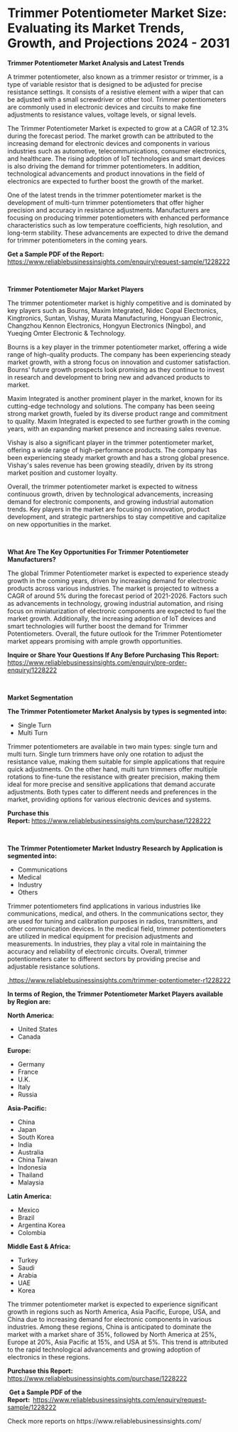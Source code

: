 <p><h1>Trimmer Potentiometer Market Size: Evaluating its Market Trends, Growth, and Projections 2024 - 2031</h1></p><p><strong>Trimmer Potentiometer Market Analysis and Latest Trends</strong></p>
<p><p>A trimmer potentiometer, also known as a trimmer resistor or trimmer, is a type of variable resistor that is designed to be adjusted for precise resistance settings. It consists of a resistive element with a wiper that can be adjusted with a small screwdriver or other tool. Trimmer potentiometers are commonly used in electronic devices and circuits to make fine adjustments to resistance values, voltage levels, or signal levels.</p><p>The Trimmer Potentiometer Market is expected to grow at a CAGR of 12.3% during the forecast period. The market growth can be attributed to the increasing demand for electronic devices and components in various industries such as automotive, telecommunications, consumer electronics, and healthcare. The rising adoption of IoT technologies and smart devices is also driving the demand for trimmer potentiometers. In addition, technological advancements and product innovations in the field of electronics are expected to further boost the growth of the market.</p><p>One of the latest trends in the trimmer potentiometer market is the development of multi-turn trimmer potentiometers that offer higher precision and accuracy in resistance adjustments. Manufacturers are focusing on producing trimmer potentiometers with enhanced performance characteristics such as low temperature coefficients, high resolution, and long-term stability. These advancements are expected to drive the demand for trimmer potentiometers in the coming years.</p></p>
<p><strong>Get a Sample PDF of the Report:&nbsp;</strong> <a href="https://www.reliablebusinessinsights.com/enquiry/request-sample/1228222">https://www.reliablebusinessinsights.com/enquiry/request-sample/1228222</a></p>
<p>&nbsp;</p>
<p><strong>Trimmer Potentiometer Major Market Players</strong></p>
<p><p>The trimmer potentiometer market is highly competitive and is dominated by key players such as Bourns, Maxim Integrated, Nidec Copal Electronics, Kingtronics, Suntan, Vishay, Murata Manufacturing, Hongyuan Electronic, Changzhou Kennon Electronics, Hongyun Electronics (Ningbo), and Yueqing Omter Electronic & Technology.</p><p>Bourns is a key player in the trimmer potentiometer market, offering a wide range of high-quality products. The company has been experiencing steady market growth, with a strong focus on innovation and customer satisfaction. Bourns' future growth prospects look promising as they continue to invest in research and development to bring new and advanced products to market.</p><p>Maxim Integrated is another prominent player in the market, known for its cutting-edge technology and solutions. The company has been seeing strong market growth, fueled by its diverse product range and commitment to quality. Maxim Integrated is expected to see further growth in the coming years, with an expanding market presence and increasing sales revenue.</p><p>Vishay is also a significant player in the trimmer potentiometer market, offering a wide range of high-performance products. The company has been experiencing steady market growth and has a strong global presence. Vishay's sales revenue has been growing steadily, driven by its strong market position and customer loyalty.</p><p>Overall, the trimmer potentiometer market is expected to witness continuous growth, driven by technological advancements, increasing demand for electronic components, and growing industrial automation trends. Key players in the market are focusing on innovation, product development, and strategic partnerships to stay competitive and capitalize on new opportunities in the market.</p></p>
<p>&nbsp;</p>
<p><strong>What Are The Key Opportunities For Trimmer Potentiometer Manufacturers?</strong></p>
<p><p>The global Trimmer Potentiometer market is expected to experience steady growth in the coming years, driven by increasing demand for electronic products across various industries. The market is projected to witness a CAGR of around 5% during the forecast period of 2021-2026. Factors such as advancements in technology, growing industrial automation, and rising focus on miniaturization of electronic components are expected to fuel the market growth. Additionally, the increasing adoption of IoT devices and smart technologies will further boost the demand for Trimmer Potentiometers. Overall, the future outlook for the Trimmer Potentiometer market appears promising with ample growth opportunities.</p></p>
<p><strong>Inquire or Share Your Questions If Any Before Purchasing This Report:</strong> <a href="https://www.reliablebusinessinsights.com/enquiry/pre-order-enquiry/1228222">https://www.reliablebusinessinsights.com/enquiry/pre-order-enquiry/1228222</a></p>
<p>&nbsp;</p>
<p><strong>Market Segmentation</strong></p>
<p><strong>The Trimmer Potentiometer Market Analysis by types is segmented into:</strong></p>
<p><ul><li>Single Turn</li><li>Multi Turn</li></ul></p>
<p><p>Trimmer potentiometers are available in two main types: single turn and multi turn. Single turn trimmers have only one rotation to adjust the resistance value, making them suitable for simple applications that require quick adjustments. On the other hand, multi turn trimmers offer multiple rotations to fine-tune the resistance with greater precision, making them ideal for more precise and sensitive applications that demand accurate adjustments. Both types cater to different needs and preferences in the market, providing options for various electronic devices and systems.</p></p>
<p><strong>Purchase this Report:&nbsp;</strong><a href="https://www.reliablebusinessinsights.com/purchase/1228222">https://www.reliablebusinessinsights.com/purchase/1228222</a></p>
<p>&nbsp;</p>
<p><strong>The Trimmer Potentiometer Market Industry Research by Application is segmented into:</strong></p>
<p><ul><li>Communications</li><li>Medical</li><li>Industry</li><li>Others</li></ul></p>
<p><p>Trimmer potentiometers find applications in various industries like communications, medical, and others. In the communications sector, they are used for tuning and calibration purposes in radios, transmitters, and other communication devices. In the medical field, trimmer potentiometers are utilized in medical equipment for precision adjustments and measurements. In industries, they play a vital role in maintaining the accuracy and reliability of electronic circuits. Overall, trimmer potentiometers cater to different sectors by providing precise and adjustable resistance solutions.</p></p>
<p><a href="https://www.reliablebusinessinsights.com/trimmer-potentiometer-r1228222">&nbsp;https://www.reliablebusinessinsights.com/trimmer-potentiometer-r1228222</a></p>
<p><strong>In terms of Region, the Trimmer Potentiometer Market Players available by Region are:</strong></p>
<p>
    <p> <strong> North America: </strong>
        <ul>
            <li>United States</li>
            <li>Canada</li>
        </ul>
        </p> 
    <p> <strong> Europe: </strong>
        <ul>
            <li>Germany</li>
            <li>France</li>
            <li>U.K.</li>
            <li>Italy</li>
            <li>Russia</li>
        </ul>
        </p> 
    <p> <strong> Asia-Pacific: </strong>
        <ul>
            <li>China</li>
            <li>Japan</li>
            <li>South Korea</li>
            <li>India</li>
            <li>Australia</li>
            <li>China Taiwan</li>
            <li>Indonesia</li>
            <li>Thailand</li>
            <li>Malaysia</li>
        </ul>
        </p> 
    <p> <strong> Latin America: </strong>
        <ul>
            <li>Mexico</li>
            <li>Brazil</li>
            <li>Argentina Korea</li>
            <li>Colombia</li>
        </ul>
        </p> 
    <p> <strong> Middle East & Africa: </strong>
        <ul>
            <li>Turkey</li>
            <li>Saudi</li>
            <li>Arabia</li>
            <li>UAE</li>
            <li>Korea</li>
        </ul>
    </p>
    </p>
<p><p>The trimmer potentiometer market is expected to experience significant growth in regions such as North America, Asia Pacific, Europe, USA, and China due to increasing demand for electronic components in various industries. Among these regions, China is anticipated to dominate the market with a market share of 35%, followed by North America at 25%, Europe at 20%, Asia Pacific at 15%, and USA at 5%. This trend is attributed to the rapid technological advancements and growing adoption of electronics in these regions.</p></p>
<p><strong>Purchase this Report: </strong><a href="https://www.reliablebusinessinsights.com/purchase/1228222">https://www.reliablebusinessinsights.com/purchase/1228222</a></p>
<p>&nbsp;<strong>Get a Sample PDF of the Report:&nbsp;&nbsp;</strong><a href="https://www.reliablebusinessinsights.com/enquiry/request-sample/1228222">https://www.reliablebusinessinsights.com/enquiry/request-sample/1228222</a></p>
<p><strong></strong></p>
<p>Check more reports on https://www.reliablebusinessinsights.com/</p>